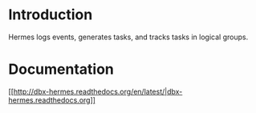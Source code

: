 # Introduction #

Hermes logs events, generates tasks, and tracks tasks in logical groups.

# Documentation #

[[http://dbx-hermes.readthedocs.org/en/latest/|dbx-hermes.readthedocs.org]]